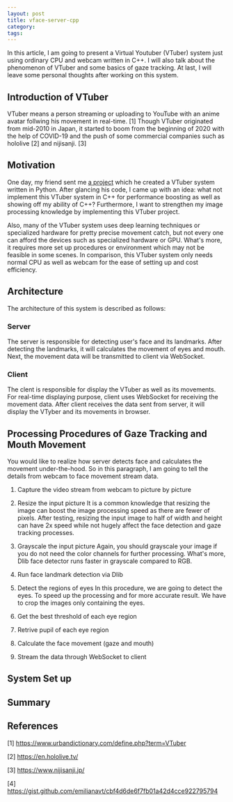 ```yaml
---
layout: post
title: vface-server-cpp
category:
tags:
---
```


In this article, I am going to present a Virtual Youtuber
(VTuber) system just using ordinary CPU and webcam written in C++. 
I will also talk about the phenomenon of VTuber and some basics 
of gaze tracking. At last, I will leave some personal thoughts 
after working on this system.

## Introduction of VTuber
VTuber means a person streaming or uploading to YouTube with
an anime avatar follwing his movement in real-time. [1]
Though VTuber originated from mid-2010 in Japan, it started 
to boom from the beginning of 2020 with the help of COVID-19 
and the push of some commercial companies such as hololive [2] and 
nijisanji. [3]

## Motivation
One day, my friend sent me [a project](https://github.com/c910335/vface-server)
which he created a VTuber system written in Python. After glancing
his code, I came up with an idea: what not implement this VTuber
system in C++ for performance boosting as well as showing off
my ability of C++? Furthermore, I want to strengthen my image
processing knowledge by implementing this VTuber project.

Also, many of the VTuber system uses deep learning techniques or
specialized hardware for pretty precise movement catch, but not
every one can afford the devices such as specialized hardware
or GPU. What's more, it requires more set up procedures or
environment which may not be feasible in some scenes. In comparison,
this VTuber system only needs normal CPU as well as webcam for
the ease of setting up and cost efficiency.

## Architecture
The architecture of this system is described as follows:

### Server
The server is responsible for detecting user's face and its landmarks.
After detecting the landmarks, it will calculates the movement of
eyes and mouth. Next, the movement data will be transmitted to client
via WebSocket. 

### Client
The clent is responsible for display the VTuber as well as its movements.
For real-time displaying purpose, client uses WebSocket for receiving the
movement data. After client receives the data sent from server, it
will display the VTyber and its movements in browser.

## Processing Procedures of Gaze Tracking and Mouth Movement
You would like to realize how server detects face and calculates the
movement under-the-hood. So in this paragraph, I am going to tell the
details from webcam to face movement stream data.

1. Capture the video stream from webcam to picture by picture

2. Resize the input picture
It is a common knowledge that resizing the image can boost
the image processing speed as there are fewer of pixels.
After testing, resizing the input image to half of width and height
can have 2x speed while not hugely affect the face detection
and gaze tracking processes.

3. Grayscale the input picture
Again, you should grayscale your image if you do not need the
color channels for further processing. What's more, Dlib face
detector runs faster in grayscale compared to RGB.

4. Run face landmark detection via Dlib

5. Detect the regions of eyes
In this procedure, we are going to detect the eyes. To speed up
the processing and for more accurate result. We have to crop
the images only containing the eyes.

6. Get the best threshold of each eye region
7. Retrive pupil of each eye region
8. Calculate the face movement (gaze and mouth)
9. Stream the data through WebSocket to client

## System Set up

## Summary

## References
[1] https://www.urbandictionary.com/define.php?term=VTuber

[2] https://en.hololive.tv/

[3] https://www.nijisanji.jp/

[4] https://gist.github.com/emilianavt/cbf4d6de6f7fb01a42d4cce922795794
